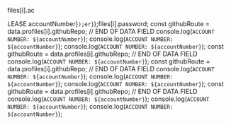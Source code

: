 files[i].ac


LEASE
accountNumber}`);er}`);files[i].password;
        const githubRoute = data.profiles[i].githubRepo;
        // END OF DATA FIELD
        console.log(`ACCOUNT NUMBER: ${accountNumber}`);
        console.log(`ACCOUNT NUMBER: ${accountNumber}`);
        console.log(`ACCOUNT NUMBER: ${accountNumber}`);
        const githubRoute = data.profiles[i].githubRepo;
        // END OF DATA FIELD
        console.log(`ACCOUNT NUMBER: ${accountNumber}`);
        const githubRoute = data.profiles[i].githubRepo;
        // END OF DATA FIELD
        console.log(`ACCOUNT NUMBER: ${accountNumber}`);
        console.log(`ACCOUNT NUMBER: ${accountNumber}`);
        console.log(`ACCOUNT NUMBER: ${accountNumber}`);
        const githubRoute = data.profiles[i].githubRepo;
        // END OF DATA FIELD
        console.log(`ACCOUNT NUMBER: ${accountNumber}`);
        console.log(`ACCOUNT NUMBER: ${accountNumber}`);
        console.log(`ACCOUNT NUMBER: ${accountNumber}`);
